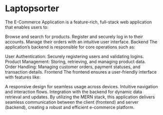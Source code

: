 # Laptopsorter
The E-Commerce Application is a feature-rich, full-stack web application that enables users to:

Browse and search for products. Register and securely log in to their accounts. Manage their orders with an intuitive user interface. Backend The application’s backend is responsible for core operations such as:

User Authentication: Securely registering users and validating logins. Product Management: Storing, retrieving, and managing product data. Order Handling: Managing customer orders, payment statuses, and transaction details. Frontend The frontend ensures a user-friendly interface with features like:

A responsive design for seamless usage across devices. Intuitive navigation and interaction flows. Integration with the backend for dynamic data retrieval and updates. By utilizing the MERN stack, this application delivers seamless communication between the client (frontend) and server (backend), creating a robust and efficient e-commerce platform.